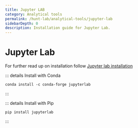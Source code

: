 ```yaml
---
title: Jupyter LAB
category: Analytical tools
permalink: /hunt-lab/analytical-tools/jupyter-lab
sidebarDepth: 0
description: Installation guide for Jupyter Lab.
---
```


# Jupyter Lab

For further read up on installation follow [Jupyter lab installation](https://jupyterlab.readthedocs.io/en/stable/getting_started/installation.html)

::: details Install with Conda

```
conda install -c conda-forge jupyterlab
```

:::

::: details Install with Pip

```
pip install jupyterlab
```

:::
